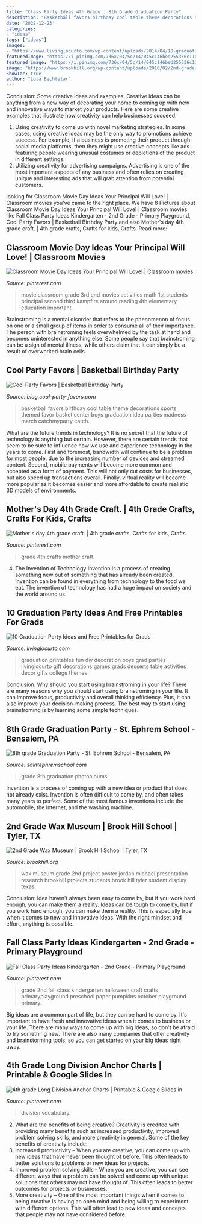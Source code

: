 ```yaml
---
title: "Class Party Ideas 4th Grade : 8th Grade Graduation Party"
description: "Basketball favors birthday cool table theme decorations sports themed favor basket center boys graduation idea parties madness march catchmyparty catch"
date: "2022-12-23"
categories:
- "ideas"
tags: ["ideas"]
images:
- "https://www.livinglocurto.com/wp-content/uploads/2014/04/10-graduation-party-ideas.jpg"
featuredImage: "https://i.pinimg.com/736x/04/5c/14/045c146bed255336c1166004de343e86.jpg"
featured_image: "https://i.pinimg.com/736x/04/5c/14/045c146bed255336c1166004de343e86.jpg"
image: "https://www.brookhill.org/wp-content/uploads/2016/02/2nd-grade-wax-museumeh-26.jpg"
ShowToc: true
author: "Lola Bechtelar"
---
```



Conclusion: Some creative ideas and examples.
Creative ideas can be anything from a new way of decorating your home to coming up with new and innovative ways to market your products. Here are some creative examples that illustrate how creativity can help businesses succeed:
1. Using creativity to come up with novel marketing strategies. In some cases, using creative ideas may be the only way to promotions achieve success. For example, if a business is promoting their product through social media platforms, then they might use creative concepts like ads featuring people wearing unusual costumes or depictions of the product in different settings.
2. Utilizing creativity for advertising campaigns. Advertising is one of the most important aspects of any business and often relies on creating unique and interesting ads that will grab attention from potential customers.

	

		
looking for Classroom Movie Day Ideas Your Principal Will Love! | Classroom movies you've came to the right place. We have 8 Pictures about Classroom Movie Day Ideas Your Principal Will Love! | Classroom movies like Fall Class Party Ideas Kindergarten - 2nd Grade - Primary Playground, Cool Party Favors | Basketball Birthday Party and also Mother&#039;s day 4th grade craft. | 4th grade crafts, Crafts for kids, Crafts. Read more:
		
    
## Classroom Movie Day Ideas Your Principal Will Love! | Classroom Movies

<img loading=lazy src="https://i.pinimg.com/736x/04/5c/14/045c146bed255336c1166004de343e86.jpg" onerror="this.onerror=null;this.src='https://tse2.mm.bing.net/th?id=OIP.5dz0bIchFeNctQ7ig11RcgHaL2&amp;pid=15.1';" alt="Classroom Movie Day Ideas Your Principal Will Love! | Classroom movies">

_Source: pinterest.com_

>movie classroom grade 3rd end movies activities math 1st students principal second third kampfire around reading 4th elementary education important. 

	

Brainstroming is a mental disorder that refers to the phenomenon of focus on one or a small group of items in order to consume all of their importance. The person with brainstroming feels overwhelmed by the task at hand and becomes uninterested in anything else. Some people say that brainstroming can be a sign of mental illness, while others claim that it can simply be a result of overworked brain cells.

    
## Cool Party Favors | Basketball Birthday Party

<img loading=lazy src="http://blog.cool-party-favors.com/wp-content/uploads/2012/09/Basketball-Favors-739x1024.jpg" onerror="this.onerror=null;this.src='https://tse4.mm.bing.net/th?id=OIP.dgGt56amOblsK2ME3TWaKQHaKQ&amp;pid=15.1';" alt="Cool Party Favors | Basketball Birthday Party">

_Source: blog.cool-party-favors.com_

>basketball favors birthday cool table theme decorations sports themed favor basket center boys graduation idea parties madness march catchmyparty catch. 

	

What are the future trends in technology?
It is no secret that the future of technology is anything but certain. However, there are certain trends that seem to be sure to influence how we use and experience technology in the years to come. 
First and foremost, bandwidth will continue to be a problem for most people. due to the increasing number of devices and streamed content. Second, mobile payments will become more common and accepted as a form of payment. This will not only cut costs for businesses, but also speed up transactions overall. Finally, virtual reality will become more popular as it becomes easier and more affordable to create realistic 3D models of environments.

    
## Mother&#039;s Day 4th Grade Craft. | 4th Grade Crafts, Crafts For Kids, Crafts

<img loading=lazy src="https://i.pinimg.com/736x/dc/51/e1/dc51e159dec2a15d3b433cf5f0279556--th-grade-crafts-teaching-tools.jpg" onerror="this.onerror=null;this.src='https://tse1.mm.bing.net/th?id=OIP.es_qIO3cnEn3driB7gEWvAHaJ6&amp;pid=15.1';" alt="Mother&#039;s day 4th grade craft. | 4th grade crafts, Crafts for kids, Crafts">

_Source: pinterest.com_

>grade 4th crafts mother craft. 

	

4. The Invention of Technology
Invention is a process of creating something new out of something that has already been created. Invention can be found in everything from technology to the food we eat. The invention of technology has had a huge impact on society and the world around us.

    
## 10 Graduation Party Ideas And Free Printables For Grads

<img loading=lazy src="https://www.livinglocurto.com/wp-content/uploads/2014/04/10-graduation-party-ideas.jpg" onerror="this.onerror=null;this.src='https://tse2.mm.bing.net/th?id=OIP.v7JWdH7r6S_M7C4k6ndmbgHaLH&amp;pid=15.1';" alt="10 Graduation Party Ideas and Free Printables for Grads">

_Source: livinglocurto.com_

>graduation printables fun diy decoration boys grad parties livinglocurto gift decorations games grads desserts table activities decor gifts college themes. 

	

Conclusion: Why should you start using brainstroming in your life?
There are many reasons why you should start using brainstroming in your life. It can improve focus, productivity and overall thinking efficiency. Plus, it can also improve your decision-making process. The best way to start using brainstroming is by learning some simple techniques.

    
## 8th Grade Graduation Party - St. Ephrem School - Bensalem, PA

<img loading=lazy src="https://saintephremschool.com/photoalbums/8th-grade-graduation-party/18954679_10212823985540633_5927490914512906968_o.jpg" onerror="this.onerror=null;this.src='https://tse2.mm.bing.net/th?id=OIP.jdG-bPveRpD7xxmjju4q9AHaE7&amp;pid=15.1';" alt="8th grade Graduation Party - St. Ephrem School - Bensalem, PA">

_Source: saintephremschool.com_

>grade 8th graduation photoalbums. 

	

Invention is a process of coming up with a new idea or product that does not already exist. Invention is often difficult to come by, and often takes many years to perfect. Some of the most famous inventions include the automobile, the Internet, and the washing machine.

    
## 2nd Grade Wax Museum | Brook Hill School | Tyler, TX

<img loading=lazy src="https://www.brookhill.org/wp-content/uploads/2016/02/2nd-grade-wax-museumeh-26.jpg" onerror="this.onerror=null;this.src='https://tse1.mm.bing.net/th?id=OIP.MTjmISbCqG-OViXKj9IVfgHaE8&amp;pid=15.1';" alt="2nd Grade Wax Museum | Brook Hill School | Tyler, TX">

_Source: brookhill.org_

>wax museum grade 2nd project poster jordan michael presentation research brookhill projects students brook hill tyler student display texas. 

	

Conclusion: Idea haven't always been easy to come by, but if you work hard enough, you can make them a reality.
Ideas can be tough to come by, but if you work hard enough, you can make them a reality. This is especially true when it comes to new and innovative ideas. With the right mindset and effort, anything is possible.

    
## Fall Class Party Ideas Kindergarten - 2nd Grade - Primary Playground

<img loading=lazy src="https://i.pinimg.com/736x/b5/43/d6/b543d6847026bf82506d0cb8d8183453.jpg" onerror="this.onerror=null;this.src='https://tse3.mm.bing.net/th?id=OIP.IskCBE09ye2tOOFXNj22mAHaLH&amp;pid=15.1';" alt="Fall Class Party Ideas Kindergarten - 2nd Grade - Primary Playground">

_Source: pinterest.com_

>grade 2nd fall class kindergarten halloween craft crafts primaryplayground preschool paper pumpkins october playground primary. 

	

Big ideas are a common part of life, but they can be hard to come by. It's important to have fresh and innovative ideas when it comes to business or your life. There are many ways to come up with big ideas, so don't be afraid to try something new. There are also many companies that offer creativity and brainstorming tools, so you can get started on your big ideas right away.

    
## 4th Grade Long Division Anchor Charts | Printable &amp; Google Slides In

<img loading=lazy src="https://i.pinimg.com/736x/5d/fd/4e/5dfd4e42190839f5f2fe3125f2b1aa27.jpg" onerror="this.onerror=null;this.src='https://tse4.mm.bing.net/th?id=OIP.oHMMBA0FZhlLI3INTzPpbQHaLH&amp;pid=15.1';" alt="4th grade Long Division Anchor Charts | Printable &amp; Google Slides in">

_Source: pinterest.com_

>division vocabulary. 

	

2. What are the benefits of being creative?
Creativity is credited with providing many benefits such as increased productivity, improved problem solving skills, and more creativity in general. Some of the key benefits of creativity include: 
1. Increased productivity – When you are creative, you can come up with new ideas that have never been thought of before. This often leads to better solutions to problems or new ideas for projects. 
2. Improved problem solving skills – When you are creative, you can see different ways that a problem can be solved and come up with unique solutions that others may not have thought of. This often leads to better outcomes for projects or businesses. 
3. More creativity – One of the most important things when it comes to being creative is having an open mind and being willing to experiment with different options. This will often lead to new ideas and concepts that people may not have considered before.

